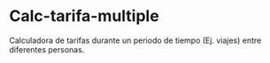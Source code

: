 # Calc-tarifa-multiple
Calculadora de tarifas durante un periodo de tiempo (Ej. viajes) entre diferentes personas.
